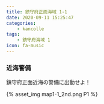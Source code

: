 ```yaml
---
title: 鎮守府正面海域 1-1
date: 2020-09-11 15:25:47
categories:
    - kancolle
tags:
    - 鎮守府海域 1
icon: fa-music
---
```


### 近海警備
鎮守府正面近海の警備に出動せよ！

<!-- <div style="width: 100%;padding-bottom: 59%;position: relative;">
    <div
        style="position: absolute;left: 0;top: 0;width: 100%;height: 100%;background-repeat: no-repeat;background-image: url('./01_image.png');background-position: 0px 0px;background-size: 200%;">
        <div
            style="position: relative;left: 0;top: 0;width: 100%;height: 100%;background-repeat: no-repeat;background-image: url('./01_image.png');background-position: 100% 0px;background-size:200%;z-index: 2;">
        </div>
    </div>
</div> -->

{% asset_img map1-1_2nd.png P1 %}


<!-- {% asset_img 01.png 图片 %} -->
<!-- {% video <iframe width="560" height="315" src="https://www.youtube.com/embed/uXBltLhJmBk" frameborder="0" allow="accelerometer; 
autoplay; encrypted-media; gyroscope; picture-in-picture" allowfullscreen></iframe> %} -->
<!-- <https://yanmaga.jp/awd/chiba/archive/76.html> -->